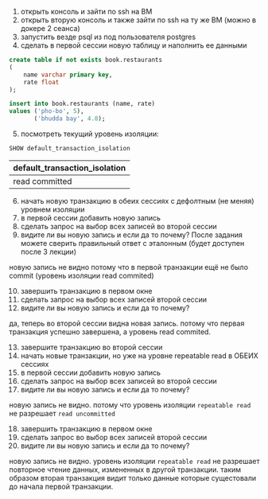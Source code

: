 1. открыть консоль и зайти по ssh на ВМ
2. открыть вторую консоль и также зайти по ssh на ту же ВМ (можно в докере 2 сеанса)
3. запустить везде psql из под пользователя postgres
4. сделать в первой сессии новую таблицу и наполнить ее данными
```sql
create table if not exists book.restaurants
(
    name varchar primary key,
    rate float
);

insert into book.restaurants (name, rate)
values ('pho-bo', 5),
       ('bhudda bay', 4.8);
```
5. посмотреть текущий уровень изоляции:
```sql
SHOW default_transaction_isolation
```

| default\_transaction\_isolation |
| :--- |
| read committed |

6. начать новую транзакцию в обеих сессиях с дефолтным (не меняя) уровнем
изоляции
7. в первой сессии добавить новую запись
8. сделать запрос на выбор всех записей во второй сессии
9. видите ли вы новую запись и если да то почему? После задания можете сверить
правильный ответ с эталонным (будет доступен после 3 лекции)

новую запись не видно потому что в первой транзакции ещё не было commit (уровень изоляции read commited)


10. завершить транзакцию в первом окне
11. сделать запрос на выбор всех записей второй сессии
12. видите ли вы новую запись и если да то почему?

да, теперь во второй сессии видна новая запись. потому что первая транзакция успешно завершена, а уровень read commited.


13. завершите транзакцию во второй сессии
14. начать новые транзакции, но уже на уровне repeatable read в ОБЕИХ сессиях
15. в первой сессии добавить новую запись
16. сделать запрос на выбор всех записей во второй сессии
17. видите ли вы новую запись и если да то почему?

новую запись не видно. потому что уровень изоляции `repeatable read` не разрешает `read uncommitted`


18. завершить транзакцию в первом окне
19. сделать запрос во выбор всех записей второй сессии
20. видите ли вы новую запись и если да то почему?

новую запись не видно. уровень изоляции `repeatable read` не разрешает повторное чтение данных, измененных в другой транзакции.
таким образом вторая транзакция видит только данные которые сущестовали до начала первой транзакции.